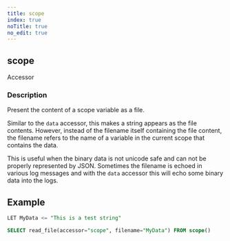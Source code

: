 ```yaml
---
title: scope
index: true
noTitle: true
no_edit: true
---
```




<div class="vql_item"></div>


## scope
<span class='vql_type pull-right page-header'>Accessor</span>


### Description

Present the content of a scope variable as a file.

Similar to the `data` accessor, this makes a string appears as the
file contents. However, instead of the filename itself containing
the file content, the filename refers to the name of a variable in
the current scope that contains the data.

This is useful when the binary data is not unicode safe and can
not be properly represented by JSON. Sometimes the filename is
echoed in various log messages and with the `data` accessor this
will echo some binary data into the logs.

## Example

```sql
LET MyData <= "This is a test string"

SELECT read_file(accessor="scope", filename="MyData") FROM scope()
```


